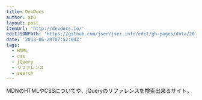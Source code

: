 ```yaml
---
title: DevDocs
author: azu
layout: post
itemUrl: 'http://devdocs.io/'
editJSONPath: 'https://github.com/jser/jser.info/edit/gh-pages/data/2013/06/index.json'
date: '2013-06-29T07:52:04Z'
tags:
  - HTML
  - css
  - jQuery
  - リファレンス
  - search
---
```

MDNのHTMLやCSSについてや、jQueryのリファレンスを検索出来るサイト。

